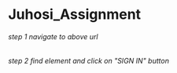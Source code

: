# Juhosi_Assignment
<h6>step 1 navigate to above url</h6>
<h6>step 2 find element and click on "SIGN IN" button</h6>

